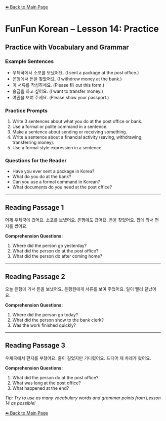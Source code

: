 [⬅️ Back to Main Page](README.md)

# FunFun Korean – Lesson 14: Practice

## Practice with Vocabulary and Grammar

### Example Sentences
- 우체국에서 소포를 보냈어요. (I sent a package at the post office.)
- 은행에서 돈을 찾았어요. (I withdrew money at the bank.)
- 이 서류를 작성하세요. (Please fill out this form.)
- 송금을 하고 싶어요. (I want to transfer money.)
- 여권을 보여 주세요. (Please show your passport.)

### Practice Prompts
1. Write 3 sentences about what you do at the post office or bank.
2. Use a formal or polite command in a sentence.
3. Make a sentence about sending or receiving something.
4. Write a sentence about a financial activity (saving, withdrawing, transferring money).
5. Use a formal style expression in a sentence.

### Questions for the Reader
- Have you ever sent a package in Korea?
- What do you do at the bank?
- Can you use a formal command in Korean?
- What documents do you need at the post office?

---

## Reading Passage 1

어제 우체국에 갔어요. 소포를 보냈어요. 은행에도 갔어요. 돈을 찾았어요. 집에 와서 편지를 썼어요.

**Comprehension Questions:**
1. Where did the person go yesterday?
2. What did the person do at the post office?
3. What did the person do after coming home?

---

## Reading Passage 2

오늘 은행에 가서 돈을 보냈어요. 은행원에게 서류를 보여 주었어요. 일이 빨리 끝났어요.

**Comprehension Questions:**
1. Where did the person go today?
2. What did the person show to the bank clerk?
3. Was the work finished quickly?

---

## Reading Passage 3

우체국에서 편지를 부쳤어요. 줄이 길었지만 기다렸어요. 드디어 제 차례가 왔어요.

**Comprehension Questions:**
1. What did the person do at the post office?
2. What was long at the post office?
3. What happened at the end?

*Tip: Try to use as many vocabulary words and grammar points from Lesson 14 as possible!*

[⬅️ Back to Main Page](README.md)
